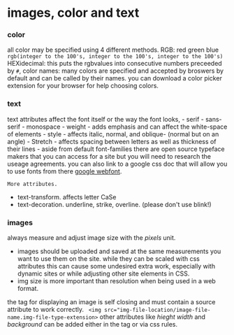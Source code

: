 # images, color and text

### color

all color may be specified using 4 different methods. RGB: red green blue `rgb(integer to the 100's, integer to the 100's, integer to the 100's) ` HEXidecimal: this puts the rgbvalues into consecutive numbers preceeded by `#`, color names: many colors are specified and accepted by broswers by default and can be called by their names.  you can download a color picker extension for your browser for help choosing colors.

### text

text attributes affect the font itself or the way the font looks, 
    - serif
    - sans-serif
    - monospace
    - weight - adds emphasis and can affect the white-space of elements
    - style - affects italic, normal, and oblique- (normal but on an angle)
    - Stretch - affects spacing between letters as well as thickness of their lines
    - aside from default font-families there are open source typeface makers that you can access for a site but you will need to research the useage agreements. you can also link to a google css doc that will allow you to use fonts from there [google webfont](www.google.com/webfonts).

    More attributes. 
- text-transform. affects letter CaSe 
- text-decoration. underline, strike, overline. (please don't use blink!)

### images

 always measure and adjust image size with the *pixels* unit. 
- images should be uploaded and saved at the same measurements you want to use them on the site. while they can be scaled with css attributes this can cause some undesired extra work, especially with dynamic sites or while adjusting other site elements in CSS. 
- img size is more important than resolution when being used in a web format.

the tag for displaying an image is self closing and must contain a source attribute to work correctly. ` <img src="img-file-location/image-file-name.img-file-type-extension>` other attributes like *hieght* *width* and *background* can be added either in the tag or via css rules. 
